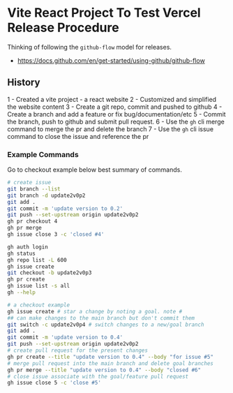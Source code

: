 # Vite React Project To Test Vercel Release Procedure

Thinking of following the `github-flow` model for releases.

- https://docs.github.com/en/get-started/using-github/github-flow

## History

1 - Created a vite project - a react website
2 - Customized and simplified the website content
3 - Create a git repo, commit and pushed to github
4 - Create a branch and add a feature or fix bug/documentation/etc
5 - Commit the branch, push to github and submit pull request.
6 - Use the `gh` cli merge command to merge the pr and delete the branch
7 - Use the `gh` cli issue command to close the issue and reference the pr

### Example Commands

Go to checkout example below best summary of commands.

```bash
# create issue
git branch --list
git branch -d update2v0p2
git add .
git commit -m 'update version to 0.2'
git push --set-upstream origin update2v0p2
gh pr checkout 4
gh pr merge
gh issue close 3 -c 'closed #4'

gh auth login
gh status
gh repo list -L 600
gh issue create
git checkout -b update2v0p3
gh pr create
gh issue list -s all
gh --help

# a checkout example
gh issue create # star a change by noting a goal. note #
## can make changes to the main branch but don't commit them
git switch -c update2v0p4 # switch changes to a new/goal branch
git add .
git commit -m 'update version to 0.4'
git push --set-upstream origin update2v0p2
# create pull request for the present changes
gh pr create --title "update version to 0.4" --body "for issue #5"
# merge pull request into the main branch and delete goal branches
gh pr merge --title "update version to 0.4" --body "closed #6"
# close issue associate with the goal/feature pull request
gh issue close 5 -c 'close #5'
```
